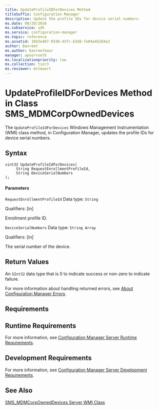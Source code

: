 ```yaml
---
title: UpdateProfileIDForDevices Method
titleSuffix: Configuration Manager
description: Update the profile IDs for device serial numbers.
ms.date: 09/20/2016
ms.subservice: sdk
ms.service: configuration-manager
ms.topic: reference
ms.assetid: 1843e467-9330-437c-b3d8-fe84a45284a3
author: Banreet
ms.author: banreetkaur
manager: apoorvseth
ms.localizationpriority: low
ms.collection: tier3
ms.reviewer: mstewart
---
```

# UpdateProfileIDForDevices Method in Class SMS_MDMCorpOwnedDevices
The `UpdateProfileIdForDevices` Windows Management Instrumentation (WMI) class method, in Configuration Manager, updates the  profile IDs for device serial numbers.

## Syntax

```
sint32 UpdateProfileIdForDevices(
     String RequestEnrollmentProfileId,
     String DeviceSerialNumbers
);

```

#### Parameters
 `RequestEnrollmentProfileId`
 Data type: `String`

 Qualifiers: [in]

 Enrollment profile ID.

 `DeviceSerialNumbers`
 Data type: `String Array`

 Qualifiers: [in]

 The serial number of the device.

## Return Values
 An `SInt32` data type that is 0 to indicate success or non-zero to indicate failure.

 For more information about handling returned errors, see [About Configuration Manager Errors](../../../develop/core/understand/about-configuration-manager-errors.md).

## Requirements

## Runtime Requirements
 For more information, see [Configuration Manager Server Runtime Requirements](../../../develop/core/reqs/server-runtime-requirements.md).

## Development Requirements
 For more information, see [Configuration Manager Server Development Requirements](../../../develop/core/reqs/server-development-requirements.md).

## See Also
 [SMS_MDMCorpOwnedDevices Server WMI Class](../../../develop/reference/mdm/sms_mdmcorpowneddevices-server-wmi-class.md)
